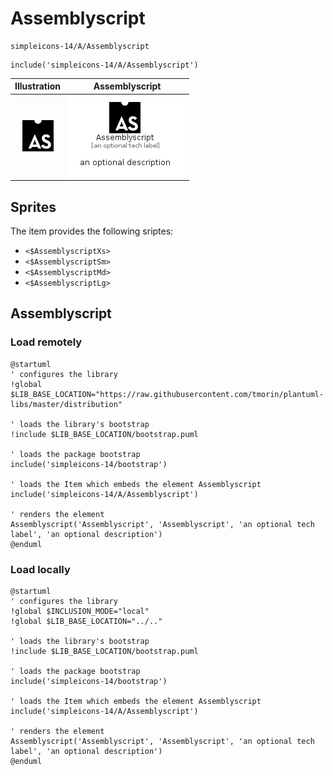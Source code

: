 # Assemblyscript


```text
simpleicons-14/A/Assemblyscript
```

```text
include('simpleicons-14/A/Assemblyscript')
```



| Illustration | Assemblyscript |
| :---: | :---: |
| ![illustration for Illustration](../../simpleicons-14/A/Assemblyscript.png) | ![illustration for Assemblyscript](../../simpleicons-14/A/Assemblyscript.Local.png) |



## Sprites
The item provides the following sriptes:

- `<$AssemblyscriptXs>`
- `<$AssemblyscriptSm>`
- `<$AssemblyscriptMd>`
- `<$AssemblyscriptLg>`





## Assemblyscript

### Load remotely
```plantuml
@startuml
' configures the library
!global $LIB_BASE_LOCATION="https://raw.githubusercontent.com/tmorin/plantuml-libs/master/distribution"

' loads the library's bootstrap
!include $LIB_BASE_LOCATION/bootstrap.puml

' loads the package bootstrap
include('simpleicons-14/bootstrap')

' loads the Item which embeds the element Assemblyscript
include('simpleicons-14/A/Assemblyscript')

' renders the element
Assemblyscript('Assemblyscript', 'Assemblyscript', 'an optional tech label', 'an optional description')
@enduml
```

### Load locally
```plantuml
@startuml
' configures the library
!global $INCLUSION_MODE="local"
!global $LIB_BASE_LOCATION="../.."

' loads the library's bootstrap
!include $LIB_BASE_LOCATION/bootstrap.puml

' loads the package bootstrap
include('simpleicons-14/bootstrap')

' loads the Item which embeds the element Assemblyscript
include('simpleicons-14/A/Assemblyscript')

' renders the element
Assemblyscript('Assemblyscript', 'Assemblyscript', 'an optional tech label', 'an optional description')
@enduml
```

